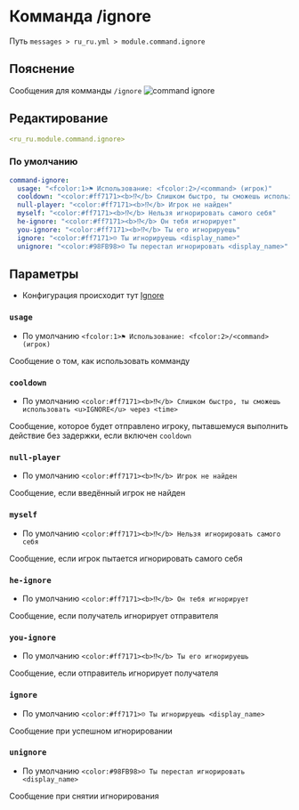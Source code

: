 # Комманда /ignore
Путь `messages > ru_ru.yml > module.command.ignore`

## Пояснение
Сообщения для комманды `/ignore`
![command ignore](/commandignore.png)

## Редактирование
```yaml
<ru_ru.module.command.ignore>
```

### По умолчанию
```yaml
command-ignore:
  usage: "<fcolor:1>⚑ Использование: <fcolor:2>/<command> (игрок)"
  cooldown: "<color:#ff7171><b>⁉</b> Слишком быстро, ты сможешь использовать <u>IGNORE</u> через <time>"
  null-player: "<color:#ff7171><b>⁉</b> Игрок не найден"
  myself: "<color:#ff7171><b>⁉</b> Нельзя игнорировать самого себя"
  he-ignore: "<color:#ff7171><b>⁉</b> Он тебя игнорирует"
  you-ignore: "<color:#ff7171><b>⁉</b> Ты его игнорируешь"
  ignore: "<color:#ff7171>☹ Ты игнорируешь <display_name>"
  unignore: "<color:#98FB98>☺ Ты перестал игнорировать <display_name>"
```

## Параметры

- Конфигурация происходит тут [Ignore](/ru/config/module/command/command-ignore/)

### `usage`
- По умолчанию `<fcolor:1>⚑ Использование: <fcolor:2>/<command> (игрок)`

Сообщение о том, как использовать комманду

### `cooldown`
- По умолчанию `<color:#ff7171><b>⁉</b> Слишком быстро, ты сможешь использовать <u>IGNORE</u> через <time>`

Сообщение, которое будет отправлено игроку, пытавшемуся выполнить действие без задержки, если включен `cooldown`

### `null-player`
- По умолчанию `<color:#ff7171><b>⁉</b> Игрок не найден`

Сообщение, если введённый игрок не найден

### `myself`
- По умолчанию `<color:#ff7171><b>⁉</b> Нельзя игнорировать самого себя`

Сообщение, если игрок пытается игнорировать самого себя

### `he-ignore`
- По умолчанию `<color:#ff7171><b>⁉</b> Он тебя игнорирует`

Сообщение, если получатель игнорирует отправителя

### `you-ignore`
- По умолчанию `<color:#ff7171><b>⁉</b> Ты его игнорируешь`

Сообщение, если отправитель игнорирует получателя

### `ignore`
- По умолчанию `<color:#ff7171>☹ Ты игнорируешь <display_name>`

Сообщение при успешном игнорировании

### `unignore`
- По умолчанию `<color:#98FB98>☺ Ты перестал игнорировать <display_name>`

Сообщение при снятии игнорирования


